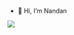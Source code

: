 - 👋 Hi, I’m Nandan

![](https://komarev.com/ghpvc/?username=ndan11&label=You+Are+Visitor+Number&&style=flat-square)
<!---
ndan11/ndan11 is a ✨ special ✨ repository because its `README.md` (this file) appears on your GitHub profile.
You can click the Preview link to take a look at your changes.
--->
